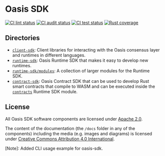 # Oasis SDK

[![CI lint status][github-ci-lint-badge]][github-ci-lint-link]
[![CI audit status][github-ci-audit-badge]][github-ci-audit-link]
[![CI test status][github-ci-test-badge]][github-ci-test-link]
[![Rust coverage][codecov-badge]][codecov-link]

<!-- markdownlint-disable line-length -->
[github-ci-lint-badge]: https://github.com/oasisprotocol/oasis-sdk/workflows/ci-lint/badge.svg
[github-ci-lint-link]: https://github.com/oasisprotocol/oasis-sdk/actions?query=workflow:ci-lint+branch:main
[github-ci-audit-badge]: https://github.com/oasisprotocol/oasis-sdk/workflows/ci-audit/badge.svg
[github-ci-audit-link]: https://github.com/oasisprotocol/oasis-sdk/actions?query=workflow:ci-audit+branch:main
[github-ci-test-badge]: https://github.com/oasisprotocol/oasis-sdk/workflows/ci-test/badge.svg
[github-ci-test-link]: https://github.com/oasisprotocol/oasis-sdk/actions?query=workflow:ci-test+branch:main
[codecov-badge]: https://codecov.io/gh/oasisprotocol/oasis-sdk/branch/main/graph/badge.svg
[codecov-link]: https://codecov.io/gh/oasisprotocol/oasis-sdk
<!-- markdownlint-enable line-length -->

## Directories

* [`client-sdk`]: Client libraries for interacting with the Oasis consensus layer
  and runtimes in different languages.
* [`runtime-sdk`]: Oasis Runtime SDK that makes it easy to develop new runtimes.
* [`runtime-sdk/modules`]: A collection of larger modules for the Runtime SDK.
* [`contract-sdk`]: Oasis Contract SDK that can be used to develop Rust smart
  contracts that compile to WASM and can be executed inside the [`contracts`]
  Runtime SDK module.

[`client-sdk`]: client-sdk/
[`runtime-sdk`]: runtime-sdk/
[`runtime-sdk/modules`]: runtime-sdk/modules/
[`contract-sdk`]: contract-sdk/
[`contracts`]: runtime-sdk/modules/contracts/

## License

All Oasis SDK software components are licensed under [Apache 2.0](./LICENSE).

The content of the documentation (the `/docs` folder in any of the components)
including the media (e.g. images and diagrams) is licensed under [Creative
Commons Attribution 4.0 International](./LICENSE-docs).


[Note]: Added CLI usage example for oasis-sdk.